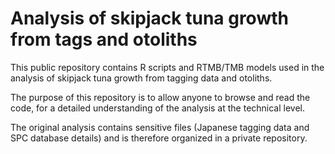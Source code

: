 # Analysis of skipjack tuna growth from tags and otoliths

This public repository contains R scripts and RTMB/TMB models used in the
analysis of skipjack tuna growth from tagging data and otoliths.

The purpose of this repository is to allow anyone to browse and read the code,
for a detailed understanding of the analysis at the technical level.

The original analysis contains sensitive files (Japanese tagging data and SPC
database details) and is therefore organized in a private repository.
